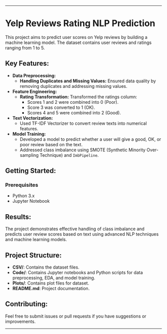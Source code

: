 
---

# Yelp Reviews Rating NLP Prediction

This project aims to predict user scores on Yelp reviews by building a machine learning model. The dataset contains user reviews and ratings ranging from 1 to 5.

## Key Features:

- **Data Preprocessing:**
  - **Handling Duplicates and Missing Values:** Ensured data quality by removing duplicates and addressing missing values.
- **Feature Engineering:**
  - **Rating Transformation:** Transformed the ratings column:
    - Scores 1 and 2 were combined into 0 (Poor).
    - Score 3 was converted to 1 (OK).
    - Scores 4 and 5 were combined into 2 (Good).
- **Text Vectorization:**
  - Used TF-IDF Vectorizer to convert review texts into numerical features.
- **Model Training:**
  - Developed a model to predict whether a user will give a good, OK, or poor review based on the text.
  - Addressed class imbalance using SMOTE (Synthetic Minority Over-sampling Technique) and `ImbPipeline`.

## Getting Started:
### Prerequisites
- Python 3.x
- Jupyter Notebook

## Results:
The project demonstrates effective handling of class imbalance and predicts user review scores based on text using advanced NLP techniques and machine learning models.

## Project Structure:
- **CSV/**: Contains the dataset files.
- **Code/**: Contains Jupyter notebooks and Python scripts for data preprocessing, EDA, and model training.
- **Plots/**: Contains plot files for dataset.
- **README.md**: Project documentation.

## Contributing:
Feel free to submit issues or pull requests if you have suggestions or improvements.

---
